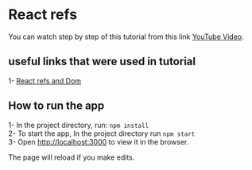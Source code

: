 # React refs

You can watch step by step of this tutorial from this link [YouTube Video](https://youtu.be/ABCjHiTpcn8).

## useful links that were used in tutorial
1- [React refs and Dom](https://reactjs.org/docs/refs-and-the-dom.html)

## How to run the app
1- In the project directory, run: `npm install`\
2- To start the app, In the project directory run `npm start`\
3- Open [http://localhost:3000](http://localhost:3000) to view it in the browser.

The page will reload if you make edits.

